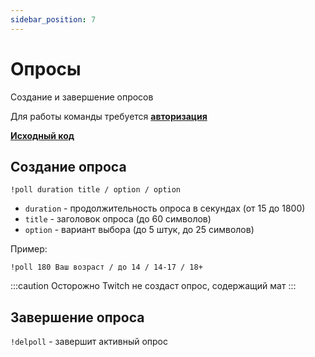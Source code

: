```yaml
---
sidebar_position: 7
---
```


# Опросы

Создание и завершение опросов

Для работы команды требуется **[авторизация](../auth.md)**

**[Исходный код](https://github.com/Relanit/ModBoty/blob/master/commands/poll.py)**

## Создание опроса
`!poll duration title / option / option`
- `duration` - продолжительность опроса в секундах (от 15 до 1800)
- `title` - заголовок опроса (до 60 символов)
- `option` - вариант выбора (до 5 штук, до 25 символов)

Пример:
```
!poll 180 Ваш возраст / до 14 / 14-17 / 18+
```

:::caution Осторожно
Twitch не создаст опрос, содержащий мат
:::

## Завершение опроса
`!delpoll` - завершит активный опрос